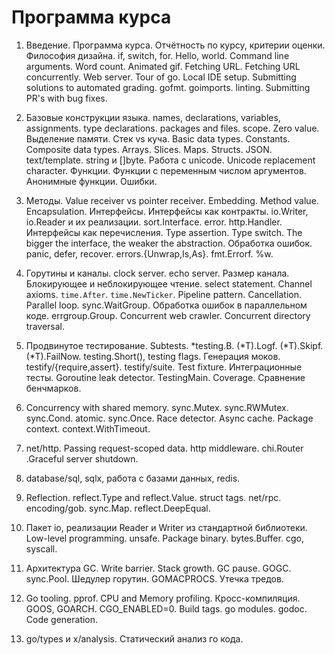 # Программа курса

1. Введение. Программа курса. Отчётность по курсу, критерии
   оценки. Философия дизайна. if, switch, for. Hello, world. Command
   line arguments. Word count. Animated gif. Fetching URL. Fetching
   URL concurrently. Web server. Tour of go. Local IDE
   setup. Submitting solutions to automated
   grading. gofmt. goimports. linting. Submitting PR's with bug fixes.

2. Базовые конструкции языка. names, declarations, variables,
   assignments. type declarations. packages and files. scope. Zero
   value. Выделение памяти. Стек vs куча. Basic data
   types. Constants. Composite data types. Arrays. Slices. Maps. Structs.
   JSON. text/template. string и []byte. Работа с unicode. Unicode
   replacement character.
   Функции. Функции с переменным числом аргументов. Анонимные функции. Ошибки.

3. Методы. Value receiver vs pointer receiver. Embedding. Method
   value. Encapsulation. Интерфейсы. Интерфейсы как
   контракты. io.Writer, io.Reader и их
   реализации. sort.Interface. error. http.Handler. Интерфейсы как
   перечисления. Type assertion. Type switch. The bigger the
   interface, the weaker the abstraction. Обработка ошибок. panic,
   defer, recover. errors.{Unwrap,Is,As}. fmt.Errorf. %w.

4. Горутины и каналы. clock server. echo server. Размер
   канала. Блокирующее и неблокирующее чтение. select
   statement. Channel axioms. `time.After`. `time.NewTicker`. Pipeline
   pattern. Cancellation. Parallel loop. sync.WaitGroup. Обработка
   ошибок в параллельном коде. errgroup.Group. Concurrent web
   crawler. Concurrent directory traversal.

5. Продвинутое тестирование. Subtests. *testing.B. (*T).Logf. (*T).Skipf. (*T).FailNow.
   testing.Short(), testing flags. Генерация моков. testify/{require,assert}. testify/suite. Test fixture.
   Интеграционные тесты. Goroutine leak detector. TestingMain. Coverage. Сравнение бенчмарков.

6. Concurrency with shared memory. sync.Mutex. sync.RWMutex. sync.Cond. atomic. sync.Once.
   Race detector. Async cache. Package context. context.WithTimeout.

7. net/http. Passing request-scoped data. http middleware. chi.Router .Graceful server shutdown.

8. database/sql, sqlx, работа с базами данных, redis.

9. Reflection. reflect.Type and reflect.Value. struct tags. net/rpc. encoding/gob.
   sync.Map. reflect.DeepEqual.

10. Пакет io, реализации Reader и Writer из стандартной библиотеки.
    Low-level programming. unsafe. Package binary. bytes.Buffer. cgo, syscall.

11. Архитектура GC. Write barrier. Stack growth. GC pause. GOGC. sync.Pool. Шедулер
    горутин. GOMACPROCS. Утечка тредов.

12. Go tooling. pprof. CPU and Memory profiling. Кросс-компиляция. GOOS, GOARCH. CGO_ENABLED=0.
    Build tags. go modules. godoc. Code generation.

13. go/types и x/analysis. Статический анализ го кода.

